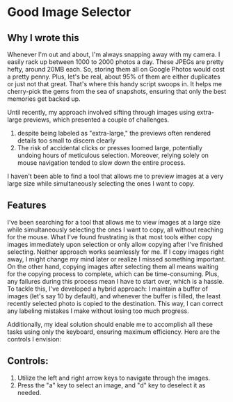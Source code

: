 # Good Image Selector

## Why I wrote this
Whenever I'm out and about, I'm always snapping away with my camera. I easily rack up between 1000 to 2000 photos a day. These JPEGs are pretty hefty, around 20MB each. So, storing them all on Google Photos would cost a pretty penny. Plus, let's be real, about 95% of them are either duplicates or just not that great. That's where this handy script swoops in. It helps me cherry-pick the gems from the sea of snapshots, ensuring that only the best memories get backed up.

Until recently, my approach involved sifting through images using extra-large previews, which presented a couple of challenges. 
1. despite being labeled as "extra-large," the previews often rendered details too small to discern clearly
2. The risk of accidental clicks or presses loomed large, potentially undoing hours of meticulous selection. Moreover, relying solely on mouse navigation tended to slow down the entire process.

I haven't been able to find a tool that allows me to preview images at a very large size while simultaneously selecting the ones I want to copy.

## Features

I've been searching for a tool that allows me to view images at a large size while simultaneously selecting the ones I want to copy, all without reaching for the mouse.
What I've found frustrating is that most tools either copy images immediately upon selection or only allow copying after I've finished selecting. Neither approach works seamlessly for me. If I copy images right away, I might change my mind later or realize I missed something important. On the other hand, copying images after selecting them all means waiting for the copying process to complete, which can be time-consuming. Plus, any failures during this process mean I have to start over, which is a hassle. To tackle this, I've developed a hybrid approach: I maintain a buffer of images (let's say 10 by default), and whenever the buffer is filled, the least recently selected photo is copied to the destination. This way, I can correct any labeling mistakes I make without losing too much progress.

Additionally, my ideal solution should enable me to accomplish all these tasks using only the keyboard, ensuring maximum efficiency. Here are the controls I envision:

## Controls:
1. Utilize the left and right arrow keys to navigate through the images.
2. Press the "a" key to select an image, and "d" key to deselect it as needed.

